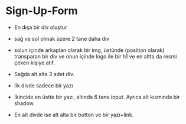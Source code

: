 # Sign-Up-Form

- En dışa bir div oluştur

- sağ ve sol olmak üzere 2 tane daha div

- solun içinde arkaplan olarak bir img, üstünde (position olarak) transparan bir div ve onun içinde logo ile bir h1 ve en altta da resmi çeken kişiye atıf.

- Sağda alt alta 3 adet div.

- İlk divde sadece bir yazı

- İkincide en üstte bir yazı, altında 6 tane input. Ayrıca alt kısmında bir shadow.

- En alt divde ise alt alta bir button ve bir yazı+link.

